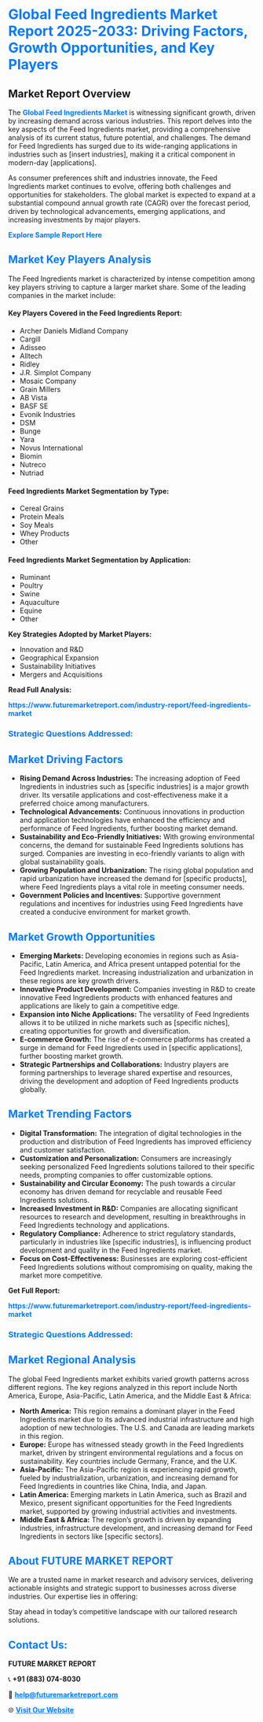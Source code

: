<h1 style="color: #007BFF;">Global Feed Ingredients Market Report 2025-2033: Driving Factors, Growth Opportunities, and Key Players</h1>

<section id="overview">
<h2>Market Report Overview</h2>
<p>The <a href="https://www.futuremarketreport.com/industry-report/feed-ingredients-market" style="color: #007BFF; text-decoration: none;"><strong>Global Feed Ingredients Market</strong></a> is witnessing significant growth, driven by increasing demand across various industries. This report delves into the key aspects of the Feed Ingredients market, providing a comprehensive analysis of its current status, future potential, and challenges. The demand for Feed Ingredients has surged due to its wide-ranging applications in industries such as [insert industries], making it a critical component in modern-day [applications].</p>
<p>As consumer preferences shift and industries innovate, the Feed Ingredients market continues to evolve, offering both challenges and opportunities for stakeholders. The global market is expected to expand at a substantial compound annual growth rate (CAGR) over the forecast period, driven by technological advancements, emerging applications, and increasing investments by major players.</p>
</section>

<section id="overview">
<p><a href="https://www.futuremarketreport.com/request-sample/reportId=102818" style="color: #007BFF; text-decoration: none;"><strong>Explore Sample Report Here</strong></a></p>
</section>

<section id="key-players">
<h2 style="color: #007BFF;">Market Key Players Analysis</h2>
<p>The Feed Ingredients market is characterized by intense competition among key players striving to capture a larger market share. Some of the leading companies in the market include:</p>
<h4>Key Players Covered in the Feed Ingredients Report:</h4>
<ul><li>Archer Daniels Midland Company</li><li>Cargill</li><li>Adisseo</li><li>Alltech</li><li>Ridley</li><li>J.R. Simplot Company</li><li>Mosaic Company</li><li>Grain Millers</li><li>AB Vista</li><li>BASF SE</li><li>Evonik Industries</li><li>DSM</li><li>Bunge</li><li>Yara</li><li>Novus International</li><li>Biomin</li><li>Nutreco</li><li>Nutriad</li></ul>
<h4>Feed Ingredients Market Segmentation by Type:</h4>
<ul><li>Cereal Grains</li><li>Protein Meals</li><li>Soy Meals</li><li>Whey Products</li><li>Other</li></ul>

<h4>Feed Ingredients Market Segmentation by Application:</h4>
<ul><li>Ruminant</li><li>Poultry</li><li>Swine</li><li>Aquaculture</li><li>Equine</li><li>Other</li></ul>
<p><strong>Key Strategies Adopted by Market Players:</strong></p>
<ul>
<li>Innovation and R&D</li>
<li>Geographical Expansion</li>
<li>Sustainability Initiatives</li>
<li>Mergers and Acquisitions</li>
</ul>
</section>

<section>
<p><strong>Read Full Analysis: </strong></p><a href="https://www.futuremarketreport.com/industry-report/feed-ingredients-market" style="color: #007BFF; text-decoration: none;"><strong>https://www.futuremarketreport.com/industry-report/feed-ingredients-market</strong></a>
<h3 style="color: #007BFF;">Strategic Questions Addressed:</h3>
</section>

<section id="driving-factors">
<h2 style="color: #007BFF;">Market Driving Factors</h2>
<ul>
<li><strong>Rising Demand Across Industries:</strong> The increasing adoption of Feed Ingredients in industries such as [specific industries] is a major growth driver. Its versatile applications and cost-effectiveness make it a preferred choice among manufacturers.</li>
<li><strong>Technological Advancements:</strong> Continuous innovations in production and application technologies have enhanced the efficiency and performance of Feed Ingredients, further boosting market demand.</li>
<li><strong>Sustainability and Eco-Friendly Initiatives:</strong> With growing environmental concerns, the demand for sustainable Feed Ingredients solutions has surged. Companies are investing in eco-friendly variants to align with global sustainability goals.</li>
<li><strong>Growing Population and Urbanization:</strong> The rising global population and rapid urbanization have increased the demand for [specific products], where Feed Ingredients plays a vital role in meeting consumer needs.</li>
<li><strong>Government Policies and Incentives:</strong> Supportive government regulations and incentives for industries using Feed Ingredients have created a conducive environment for market growth.</li>
</ul>
</section>

<section id="growth-opportunities">
<h2 style="color: #007BFF;">Market Growth Opportunities</h2>
<ul>
<li><strong>Emerging Markets:</strong> Developing economies in regions such as Asia-Pacific, Latin America, and Africa present untapped potential for the Feed Ingredients market. Increasing industrialization and urbanization in these regions are key growth drivers.</li>
<li><strong>Innovative Product Development:</strong> Companies investing in R&D to create innovative Feed Ingredients products with enhanced features and applications are likely to gain a competitive edge.</li>
<li><strong>Expansion into Niche Applications:</strong> The versatility of Feed Ingredients allows it to be utilized in niche markets such as [specific niches], creating opportunities for growth and diversification.</li>
<li><strong>E-commerce Growth:</strong> The rise of e-commerce platforms has created a surge in demand for Feed Ingredients used in [specific applications], further boosting market growth.</li>
<li><strong>Strategic Partnerships and Collaborations:</strong> Industry players are forming partnerships to leverage shared expertise and resources, driving the development and adoption of Feed Ingredients products globally.</li>
</ul>
</section>

<section id="trending-factors">
<h2 style="color: #007BFF;">Market Trending Factors</h2>
<ul>
<li><strong>Digital Transformation:</strong> The integration of digital technologies in the production and distribution of Feed Ingredients has improved efficiency and customer satisfaction.</li>
<li><strong>Customization and Personalization:</strong> Consumers are increasingly seeking personalized Feed Ingredients solutions tailored to their specific needs, prompting companies to offer customizable options.</li>
<li><strong>Sustainability and Circular Economy:</strong> The push towards a circular economy has driven demand for recyclable and reusable Feed Ingredients solutions.</li>
<li><strong>Increased Investment in R&D:</strong> Companies are allocating significant resources to research and development, resulting in breakthroughs in Feed Ingredients technology and applications.</li>
<li><strong>Regulatory Compliance:</strong> Adherence to strict regulatory standards, particularly in industries like [specific industries], is influencing product development and quality in the Feed Ingredients market.</li>
<li><strong>Focus on Cost-Effectiveness:</strong> Businesses are exploring cost-efficient Feed Ingredients solutions without compromising on quality, making the market more competitive.</li>
</ul>
</section>

<section>
<p><strong>Get Full Report: </strong></p><a href="https://www.futuremarketreport.com/industry-report/feed-ingredients-market" style="color: #007BFF; text-decoration: none;"><strong>https://www.futuremarketreport.com/industry-report/feed-ingredients-market</strong></a>
<h3 style="color: #007BFF;">Strategic Questions Addressed:</h3>
</section>


<section id="regional-analysis">
<h2 style="color: #007BFF;">Market Regional Analysis</h2>
<p>The global Feed Ingredients market exhibits varied growth patterns across different regions. The key regions analyzed in this report include North America, Europe, Asia-Pacific, Latin America, and the Middle East & Africa:</p>
<ul>
<li><strong>North America:</strong> This region remains a dominant player in the Feed Ingredients market due to its advanced industrial infrastructure and high adoption of new technologies. The U.S. and Canada are leading markets in this region.</li>
<li><strong>Europe:</strong> Europe has witnessed steady growth in the Feed Ingredients market, driven by stringent environmental regulations and a focus on sustainability. Key countries include Germany, France, and the U.K.</li>
<li><strong>Asia-Pacific:</strong> The Asia-Pacific region is experiencing rapid growth, fueled by industrialization, urbanization, and increasing demand for Feed Ingredients in countries like China, India, and Japan.</li>
<li><strong>Latin America:</strong> Emerging markets in Latin America, such as Brazil and Mexico, present significant opportunities for the Feed Ingredients market, supported by growing industrial activities and investments.</li>
<li><strong>Middle East & Africa:</strong> The region’s growth is driven by expanding industries, infrastructure development, and increasing demand for Feed Ingredients in sectors like [specific sectors].</li>
</ul>
</section>

<footer>
<h2 style="color: #007BFF;">About FUTURE MARKET REPORT</h2>
<p>We are a trusted name in market research and advisory services, delivering actionable insights and strategic support to businesses across diverse industries. Our expertise lies in offering:</p>

<p>Stay ahead in today’s competitive landscape with our tailored research solutions.</p>

<h2 style="color: #007BFF;">Contact Us:</h2>
<p><strong>FUTURE MARKET REPORT</strong></p>
<p>📞 <strong>+91 (883) 074-8030</strong></p>
<p>📧 <strong><a href="mailto:help@futuremarketreport.com" style="color: #007BFF;">help@futuremarketreport.com</a></strong></p>
<p>🌐 <strong><a href="https://www.futuremarketreport.com/" style="color: #007BFF;">Visit Our Website</a></strong></p>
</footer>